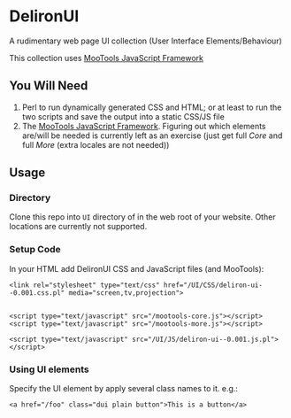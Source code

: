 DelironUI
=========

A rudimentary web page UI collection (User Interface Elements/Behaviour)

This collection uses [MooTools JavaScript Framework](http://mootools.net/)

You Will Need
-------------

1. Perl to run dynamically generated CSS and HTML; or at least to run the two scripts and save the output into a static CSS/JS file
2. The [MooTools JavaScript Framework](http://mootools.net/). Figuring out
which elements are/will be needed is currently left as an exercise
(just get full _Core_ and full _More_ (extra locales are not needed))

Usage
-----

### Directory

Clone this repo into ``UI`` directory of in the web root of your website.
Other locations are currently not supported.

### Setup Code

In your HTML add DelironUI CSS and JavaScript files (and MooTools):

    <link rel="stylesheet" type="text/css" href="/UI/CSS/deliron-ui--0.001.css.pl" media="screen,tv,projection">


    <script type="text/javascript" src="/mootools-core.js"></script>
    <script type="text/javascript" src="/mootools-more.js"></script>

    <script type="text/javascript" src="/UI/JS/deliron-ui--0.001.js.pl"></script>


### Using UI elements

Specify the UI element by apply several class names to it. e.g.:

    <a href="/foo" class="dui plain button">This is a button</a>